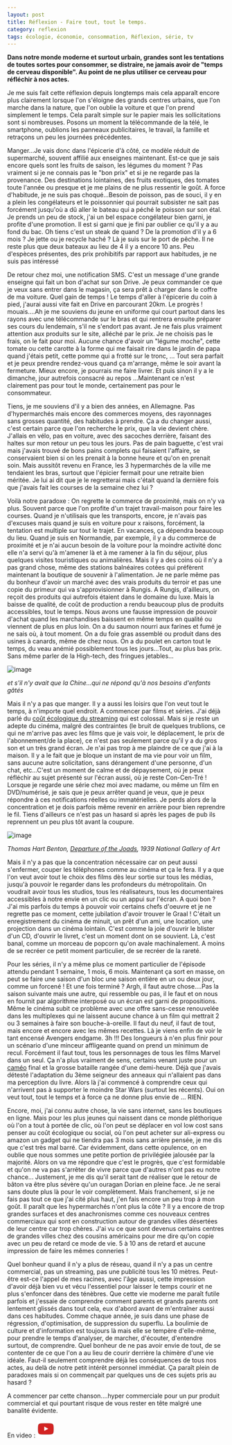 ```yaml
---
layout: post
title: Réflexion - Faire tout, tout le temps.
category: reflexion
tags: écologie, économie, consommation, Réflexion, série, tv
---
```

**Dans notre monde moderne et surtout urbain, grandes sont les tentations de toutes sortes pour consommer, se distraire, ne jamais avoir de "temps de cerveau disponible". Au point de ne plus utiliser ce cerveau pour réfléchir à nos actes.**

Je me suis fait cette réflexion depuis longtemps mais cela apparaît encore plus clairement lorsque l'on s'éloigne des grands centres urbains, que l'on marche dans la nature, que l'on oublie la voiture et que l'on prend simplement le temps. Cela paraît simple sur le papier mais les sollicitations sont si nombreuses. Posons un moment la télécommande de la télé, le smartphone, oublions les panneaux publicitaires, le travail, la famille et retraçons un peu les journées précédentes. 

Manger...Je vais donc dans l'épicerie d'à côté, ce modèle réduit de supermarché, souvent affilié aux enseignes maintenant. Est-ce que je sais encore quels sont les fruits de saison, les légumes du moment ? Pas vraiment si je ne connais pas le "bon prix" et si je ne regarde pas la provenance. Des destinations lointaines, des fruits exotiques, des tomates toute l'année ou presque et je me plains de ne plus ressentir le goût. A force d'habitude, je ne suis pas choqué...Besoin de poisson, pas de souci, il y en a plein les congélateurs et le poissonnier qui pourrait subsister ne sait pas forcément jusqu'où a dû aller le bateau qui a péché le poisson sur son étal. Je prends un peu de stock, j'ai un bel espace congélateur bien garni, je profite d'une promotion. Il est si garni que je fini par oublier ce qu'il y a au fond du bac. Oh tiens c'est un steak de quand ? De la promotion d'il y a 6 mois ? Je jette ou je recycle haché ? Là je suis sur le port de pêche. Il ne reste plus que deux bateaux au lieu de 4 il y a encore 10 ans. Peu d'espèces présentes, des prix prohibitifs par rapport aux habitudes, je ne suis pas intéressé

De retour chez moi, une notification SMS. C'est un message d'une grande enseigne qui fait un bon d'achat sur son Drive. Je peux commander ce que je veux sans entrer dans le magasin, ça sera prêt à charger dans le coffre de ma voiture. Quel gain de temps ! Le temps d'aller à l'épicerie du coin à pied, j'aurai aussi vite fait en Drive en parcourant 20km. Le progrès ! mouais....Ah je me souviens du jeune en uniforme qui court partout dans les rayons avec une télécommande sur le bras et qui rentrera ensuite préparer ses cours du lendemain, s'il ne s'endort pas avant. Je ne fais plus vraiment attention aux produits sur le site, alléché par le prix. Je ne choisis pas le frais, on le fait pour moi. Aucune chance d'avoir un "légume moche", cette tomate ou cette carotte à la forme qui me faisait rire dans le jardin de papa quand j'étais petit, cette pomme qui a frotté sur le tronc, ... Tout sera parfait et je peux prendre rendez-vous quand ça m'arrange, même le soir avant la fermeture. Mieux encore, je pourrais me faire livrer. Et puis sinon il y a le dimanche, jour autrefois consacré au repos ...Maintenant ce n'est clairement pas pour tout le monde, certainement pas pour le consommateur.

Tiens, je me souviens d'il y a bien des années, en Allemagne. Pas d'hypermarchés mais encore des commerces moyens, des rayonnages sans grosses quantité, des habitudes à prendre. Ça a du changer aussi, c'est certain parce que l'on recherche le prix, que la vie devient chère. J'allais en vélo, pas en voiture, avec des sacoches derrière, faisant des haltes sur mon retour un peu tous les jours. Pas de pain baguette, c'est vrai mais j'avais trouvé de bons pains complets qui faisaient l'affaire, se conservaient bien si on les prenait à la bonne heure et qu'on en prenait soin. Mais aussitôt revenu en France, les 3 hypermarchés de la ville me tendaient les bras, surtout que l'épicier fermait pour une retraite bien méritée. Je lui ai dit que je le regretterai mais c'était quand la dernière fois que j'avais fait les courses de la semaine chez lui ? 

Voilà notre paradoxe : On regrette le commerce de proximité, mais on n'y va plus. Souvent parce que l'on profite d'un trajet travail-maison pour faire les courses. Quand je n'utilisais que les transports, encore, je n'avais pas d'excuses mais quand je suis en voiture pour x raisons, forcément, la tentation est multiple sur tout le trajet. En vacances, ça dépendra beaucoup du lieu. Quand je suis en Normandie, par exemple, il y a du commerce de proximité et je n'ai aucun besoin de la voiture pour la moindre activité donc elle n'a servi qu'à m'amener là et à me ramener à la fin du séjour, plus quelques visites touristiques ou animalières. Mais il y a des coins où il n'y a pas grand chose, même des stations balnéaires cotées qui préfèrent maintenant la boutique de souvenir à l'alimentation. Je ne parle même pas du bonheur d'avoir un marché avec des vrais produits du terroir et pas une copie du primeur qui va s'approvisionner à Rungis. A Rungis, d'ailleurs, on reçoit des produits qui autrefois étaient dans le domaine du luxe. Mais la baisse de qualité, de coût de production a rendu beaucoup plus de produits accessibles, tout le temps. Nous avons une fausse impression de pouvoir d'achat quand les marchandises baissent en même temps en qualité ou viennent de plus en plus loin. On a du saumon nourri aux farines et fumé je ne sais où, à tout moment. On a du foie gras assemblé ou produit dans des usines à canards, même de chez nous. On a du poulet en carton tout le temps, du veau anémié possiblement tous les jours...Tout, au plus bas prix. Sans même parler de la High-tech, des fringues jetables...

![image](https://filedn.eu/llqi9IBxlYouGRXYG2xlROb/img/2019/container.jpg)

*et s'il n'y avait que la Chine...qui ne répond qu'à nos besoins d'enfants gâtés*

Mais il n'y a pas que manger. Il y a aussi les loisirs que l'on veut tout le temps, à n'importe quel endroit. A commencer par films et séries. J'ai déjà parlé du <a href="https://cheziceman.wordpress.com/2019/08/31/reflexion-dematerialisation-et-destruction-de-lenvironnement/">coût écologique du streaming</a> qui est colossal. Mais si je reste un adepte du cinéma, malgré des contraintes (le bruit de quelques trublions, ce qui ne m'arrive pas avec les films que je vais voir, le déplacement, le prix de l'abonnement/de la place), ce n'est pas seulement parce qu'il y a du gros son et un très grand écran. Je n'ai pas trop à me plaindre de ce que j'ai à la maison. Il y a le fait que je bloque un instant de ma vie pour voir un film, sans aucune autre solicitation, sans dérangement d'une personne, d'un chat, etc...C'est un moment de calme et de dépaysement, où je peux réfléchir au sujet présenté sur l'écran aussi, où je reste Con-Cen-Tré ! Lorsque je regarde une série chez moi avec madame, ou même un film en DVD/numérisé, je sais que je peux arrêter quand je veux, que je peux répondre à ces notifications réelles ou immatérielles. Je perds alors de la concentration et je dois parfois même revenir en arrière pour bien reprendre le fil. Tiens d'ailleurs ce n'est pas un hasard si après les pages de pub ils reprennent un peu plus tôt avant la coupure. 

![image](https://filedn.eu/llqi9IBxlYouGRXYG2xlROb/img/2019/depression.jpg)

*Thomas Hart Benton, <a href="https://www.nga.gov/collection/art-object-page.143168.html">Departure of the Joads</a>, 1939 National Gallery of Art*

Mais il n'y a pas que la concentration nécessaire car on peut aussi s'enfermer, couper les téléphones comme au cinéma et ça le fera. Il y a que l'on veut avoir  tout le choix des films dès leur sortie sur tous les médias, jusqu'à pouvoir le regarder dans les profondeurs du métropolitain. On voudrait avoir tous les studios, tous les réalisateurs, tous les documentaires accessibles à notre envie en un clic ou un appui sur l'écran. A quoi bon ? J'ai mis parfois du temps à pouvoir voir certains chefs d'oeuvre et je ne regrette pas ce moment, cette jubilation d'avoir trouver le Graal ! C'était un enregistrement du cinéma de minuit, un prêt d'un ami, une location, une projection dans un cinéma lointain. C'est comme la joie d'ouvrir le blister d'un CD, d'ouvrir le livret, c'est un moment dont on se souvient. Là, c'est banal, comme un morceau de popcorn qu'on avale machinalement. A moins de se recréer ce petit moment particulier, de se recréer de la rareté.

Pour les séries, il n'y a même plus ce moment particulier de l'épisode attendu pendant 1 semaine, 1 mois, 6 mois. Maintenant ça sort en masse, on peut se faire une saison d'un bloc une saison entière en un ou deux jour, comme un forcené ! Et une fois terminé ? Argh, il faut autre chose....Pas la saison suivante mais une autre, qui ressemble ou pas, il le faut et on nous en fournit par algorithme interposé ou un écran est garni de propositions. Même le cinéma subit ce problème avec une offre sans-cesse renouvelée dans les multiplexes qui ne laissent aucune chance à un film qui mettrait 2 ou 3 semaines à faire son bouche-à-oreille. Il faut du neuf, il faut de tout, mais encore et encore avec les mêmes recettes. Là je viens enfin de voir le tant encensé Avengers endgame. 3h !!! Des longueurs à n'en plus finir pour un scénario d'une minceur affligeante quand on prend un minimum de recul. Forcément il faut tout, tous les personnages de tous les films Marvel dans un seul. Ça n'a plus vraiment de sens, certains venant juste pour un <a href="https://fr.wikipedia.org/wiki/Caméo">caméo</a> final et la grosse bataille rangée d'une demi-heure. Déjà que j'avais détesté l'adaptation du 3ème seigneur des anneaux qui n'allaient pas dans ma perception du livre. Alors là j'ai commencé à comprendre ceux qui n'arrivent pas à supporter le moindre Star Wars (surtout les récents). Oui on veut tout, tout le temps et à force ça ne donne plus envie de ... RIEN.

Encore, moi, j'ai connu autre chose, la vie sans internet, sans les boutiques en ligne. Mais pour les plus jeunes qui naissent dans ce monde pléthorique où l'on a tout à portée de clic, où l'on peut se déplacer en vol low cost sans penser au coût écologique ou social, où l'on peut acheter sur ali-express ou amazon un gadget qui ne tiendra pas 3 mois sans arrière pensée, je me dis que c'est très mal barré. Car évidemment, dans cette opulence, on en oublie que nous sommes une petite portion de privilégiée jalousée par la majorité. Alors on va me répondre que c'est le progrès, que c'est formidable et qu'on ne va pas s'arrêter de vivre parce que d'autres n'ont pas eu notre chance... Justement, je me dis qu'il serait tant de réaliser que le retour de bâton va être plus sévère qu'un ouragan Dorian en pleine face. Je ne serai sans doute plus là pour le voir complètement. Mais franchement, si je ne fais pas tout ce que j'ai cité plus haut, j'en fais encore un peu trop à mon goût. Il paraît que les hypermarchés n'ont plus la côte ? Il y a encore de trop grandes surfaces et des anachronismes comme ces nouveaux centres commerciaux qui sont en construction autour de grandes villes désertées de leur centre car trop chères. J'ai vu ce que sont devenus certains centres de grandes villes chez des cousins américains pour me dire qu'on copie avec un peu de retard ce mode de vie. 5 à 10 ans de retard et aucune impression de faire les mêmes conneries !

Quel bonheur quand il n'y a plus de réseau, quand il n'y a pas un centre commercial, pas un streaming, pas une publicité tous les 10 mètres. Peut-être est-ce l'appel de mes racines, avec l'âge aussi, cette impression d'avoir déjà bien vu et vécu l'essentiel pour laisser le temps courir et ne plus s'enfoncer dans des ténèbres. Que cette vie moderne me paraît futile parfois et j'essaie de comprendre comment parents et grands parents ont lentement glissés dans tout cela, eux d'abord avant de m'entraîner aussi dans ces habitudes. Comme chaque année, je suis dans une phase de régression, d'optimisation, de suppression du superflu. La boulimie de culture et d'information est toujours là mais elle se tempère d'elle-même, pour prendre le temps d'analyser, de marcher, d'écouter, d'entendre surtout, de comprendre. Quel bonheur de ne pas avoir envie de tout, de se contenter de ce que l'on a au lieu de courir derrière la chimère d'une vie idéale. Faut-il seulement comprendre déjà les conséquences de tous nos actes, au delà de notre petit intérêt personnel immédiat. Ça paraît plein de paradoxes mais si on commençait par quelques uns de ces sujets pris au hasard ?

A commencer par cette chanson....hyper commerciale pour un pur produit commercial et qui pourtant risque de vous rester en tête malgré une banalité évidente.

En video : [![video](/images/youtube.png)](https://www.youtube.com/watch?v=f5i81RY8S6Q)


